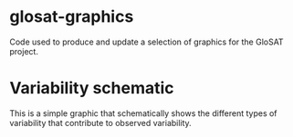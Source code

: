 # glosat-graphics

Code used to produce and update a selection of graphics for the GloSAT project.

# Variability schematic

This is a simple graphic that schematically shows the different types of variability that contribute to observed 
variability.